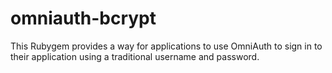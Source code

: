 # omniauth-bcrypt

This Rubygem provides a way for applications to use OmniAuth to sign in to their application using a traditional
username and password.
